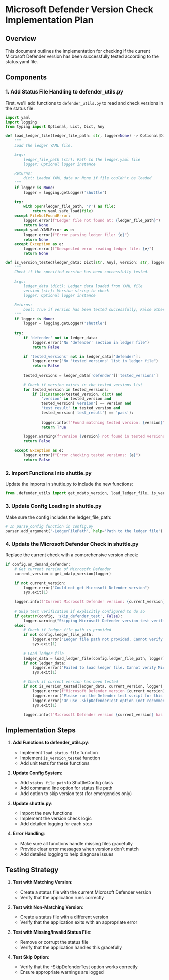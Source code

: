 # Microsoft Defender Version Check Implementation Plan

## Overview

This document outlines the implementation for checking if the current Microsoft Defender version has been successfully tested according to the status.yaml file.

## Components

### 1. Add Status File Handling to defender_utils.py

First, we'll add functions to `defender_utils.py` to read and check versions in the status file:

```python
import yaml
import logging
from typing import Optional, List, Dict, Any

def load_ledger_file(ledger_file_path: str, logger=None) -> Optional[Dict[str, Any]]:
    """
    Load the ledger YAML file.
    
    Args:
        ledger_file_path (str): Path to the ledger.yaml file
        logger: Optional logger instance
        
    Returns:
        dict: Loaded YAML data or None if file couldn't be loaded
    """
    if logger is None:
        logger = logging.getLogger('shuttle')
        
    try:
        with open(ledger_file_path, 'r') as file:
            return yaml.safe_load(file)
    except FileNotFoundError:
        logger.error(f"Ledger file not found at: {ledger_file_path}")
        return None
    except yaml.YAMLError as e:
        logger.error(f"Error parsing ledger file: {e}")
        return None
    except Exception as e:
        logger.error(f"Unexpected error reading ledger file: {e}")
        return None

def is_version_tested(ledger_data: Dict[str, Any], version: str, logger=None) -> bool:
    """
    Check if the specified version has been successfully tested.
    
    Args:
        ledger_data (dict): Ledger data loaded from YAML file
        version (str): Version string to check
        logger: Optional logger instance
        
    Returns:
        bool: True if version has been tested successfully, False otherwise
    """
    if logger is None:
        logger = logging.getLogger('shuttle')
        
    try:
        if 'defender' not in ledger_data:
            logger.error("No 'defender' section in ledger file")
            return False
            
        if 'tested_versions' not in ledger_data['defender']:
            logger.error("No 'tested_versions' list in ledger file")
            return False
            
        tested_versions = ledger_data['defender']['tested_versions']
        
        # Check if version exists in the tested_versions list
        for tested_version in tested_versions:
            if (isinstance(tested_version, dict) and 
                'version' in tested_version and 
                tested_version['version'] == version and
                'test_result' in tested_version and
                tested_version['test_result'] == 'pass'):
                    
                logger.info(f"Found matching tested version: {version}")
                return True
                
        logger.warning(f"Version {version} not found in tested versions or did not pass testing")
        return False
        
    except Exception as e:
        logger.error(f"Error checking tested versions: {e}")
        return False
```

### 2. Import Functions into shuttle.py

Update the imports in shuttle.py to include the new functions:

```python
from .defender_utils import get_mdatp_version, load_ledger_file, is_version_tested
```

### 3. Update Config Loading in shuttle.py

Make sure the config includes the ledger_file_path:

```python
# In parse_config function in config.py
parser.add_argument('-LedgerFilePath', help='Path to the ledger file')
```

### 4. Update the Microsoft Defender Check in shuttle.py

Replace the current check with a comprehensive version check:

```python
if config.on_demand_defender:
    # Get current version of Microsoft Defender
    current_version = get_mdatp_version(logger)
    
    if not current_version:
        logger.error("Could not get Microsoft Defender version")
        sys.exit(1)
    
    logger.info(f"Current Microsoft Defender version: {current_version}")
    
    # Skip test verification if explicitly configured to do so
    if getattr(config, 'skip_defender_test', False):
        logger.warning("Skipping Microsoft Defender version test verification (not recommended)")
    else:
        # Check if ledger file path is provided
        if not config.ledger_file_path:
            logger.error("Ledger file path not provided. Cannot verify Microsoft Defender version.")
            sys.exit(1)
        
        # Load ledger file
        ledger_data = load_ledger_file(config.ledger_file_path, logger)
        if not ledger_data:
            logger.error("Failed to load ledger file. Cannot verify Microsoft Defender version.")
            sys.exit(1)
        
        # Check if current version has been tested
        if not is_version_tested(ledger_data, current_version, logger):
            logger.error(f"Microsoft Defender version {current_version} has not been tested.")
            logger.error("Please run the Defender test script for this version before using Shuttle.")
            logger.error("Or use -SkipDefenderTest option (not recommended).")
            sys.exit(1)
        
        logger.info(f"Microsoft Defender version {current_version} has been tested and passed.")
```

## Implementation Steps

1. **Add Functions to defender_utils.py**:
   - Implement `load_status_file` function
   - Implement `is_version_tested` function
   - Add unit tests for these functions

2. **Update Config System**:
   - Add `status_file_path` to ShuttleConfig class
   - Add command line option for status file path
   - Add option to skip version test (for emergencies only)

3. **Update shuttle.py**:
   - Import the new functions
   - Implement the version check logic
   - Add detailed logging for each step

4. **Error Handling**:
   - Make sure all functions handle missing files gracefully
   - Provide clear error messages when versions don't match
   - Add detailed logging to help diagnose issues

## Testing Strategy

1. **Test with Matching Version**:
   - Create a status file with the current Microsoft Defender version
   - Verify that the application runs correctly

2. **Test with Non-Matching Version**:
   - Create a status file with a different version
   - Verify that the application exits with an appropriate error

3. **Test with Missing/Invalid Status File**:
   - Remove or corrupt the status file
   - Verify that the application handles this gracefully

4. **Test Skip Option**:
   - Verify that the -SkipDefenderTest option works correctly
   - Ensure appropriate warnings are logged
